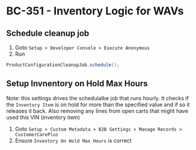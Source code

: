 # BC-351 - Inventory Logic for WAVs

## Schedule cleanup job 
1. Goto `Setup > Developer Console > Execute Anonymous`
2. Run 
```java
ProductConfigurationCleanupJob.schedule();
```

## Setup Invnentory on Hold Max Hours 
Note: this settings drives the schedulalbe job that runs hourly.
It checks if the `Inventory Item` is on hold for more than the specified value
and if so it releases it back. Also removing any lines from open carts that might have
used this VIN (inventory item)

1. Goto `Setup > Custom Metadata > B2B Settings > Manage Records > CustomerCarePlus`
2. Ensure `Inventory On Hold Max Hours` is correct
